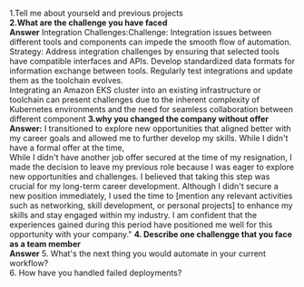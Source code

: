 1.Tell me about yourseld and previous projects   
**2.What are the challenge you have faced   
Answer** Integration Challenges:Challenge: Integration issues between different tools and components can impede the smooth flow of automation.
Strategy: Address integration challenges by ensuring that selected tools have compatible interfaces and APIs. Develop standardized data formats for information exchange between tools. Regularly test integrations and update them as the toolchain evolves.    
Integrating an Amazon EKS cluster into an existing infrastructure or toolchain can present challenges due to the inherent complexity of Kubernetes environments and the need for seamless collaboration between different component
**3.why you changed the company without offer  
Answer:** I transitioned to explore new opportunities that aligned better with my career goals and allowed me to further develop my skills. While I didn't have a formal offer at the time,   
While I didn't have another job offer secured at the time of my resignation, I made the decision to leave my previous role because I was eager to explore new opportunities and challenges. I believed that taking this step was crucial for my long-term career development. Although I didn't secure a new position immediately, I used the time to [mention any relevant activities such as networking, skill development, or personal projects] to enhance my skills and stay engaged within my industry. I am confident that the experiences gained during this period have positioned me well for this opportunity with your company."
**4. Describe one challengge that you face as a team member   
Answer** 
5. What's the next thing you would automate in your current workflow?   
6. How have you handled failed deployments?


